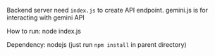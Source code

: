Backend server need `index.js` to create API endpoint.
gemini.js is for interacting with gemini API

How to run: node index.js

Dependency: nodejs (just run `npm install` in parent directory)
